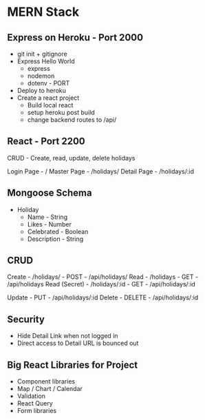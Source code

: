 # MERN Stack

## Express on Heroku - Port 2000

* git init + gitignore
* Express Hello World
  * express
  * nodemon
  * dotenv - PORT
* Deploy to heroku
* Create a react project
  * Build local react
  * setup heroku post build
  * change backend routes to /api/

## React - Port 2200

CRUD - Create, read, update, delete holidays

Login Page - /
Master Page - /holidays/
Detail Page - /holidays/:id

## Mongoose Schema

* Holiday
  * Name - String
  * Likes - Number
  * Celebrated - Boolean
  * Description - String

## CRUD

Create - /holidays/ - POST - /api/holidays/
Read - /holidays - GET - /api/holidays
Read (Secret) - /holidays/:id - GET - /api/holidays/:id

Update - PUT - /api/holidays/:id
Delete - DELETE - /api/holidays/:id

## Security

* Hide Detail Link when not logged in
* Direct access to Detail URL is bounced out

## Big React Libraries for Project

* Component libraries
* Map / Chart / Calendar
* Validation
* React Query
* Form libraries

